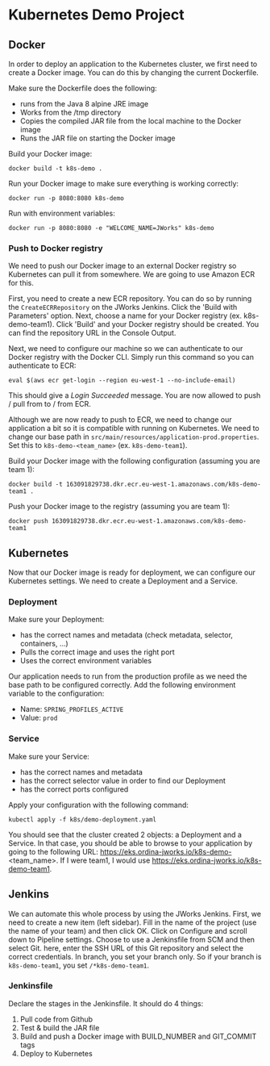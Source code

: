 # Kubernetes Demo Project

## Docker
In order to deploy an application to the Kubernetes cluster, we first need to create a Docker image.
You can do this by changing the current Dockerfile.

Make sure the Dockerfile does the following:
* runs from the Java 8 alpine JRE image
* Works from the /tmp directory
* Copies the compiled JAR file from the local machine to the Docker image
* Runs the JAR file on starting the Docker image

Build your Docker image:

`docker build -t k8s-demo .`

Run your Docker image to make sure everything is working correctly: 

`docker run -p 8080:8080 k8s-demo`

Run with environment variables:

`docker run -p 8080:8080 -e "WELCOME_NAME=JWorks" k8s-demo`

### Push to Docker registry
We need to push our Docker image to an external Docker registry so Kubernetes can pull it from somewhere. 
We are going to use Amazon ECR for this.

First, you need to create a new ECR repository. You can do so by running the `CreateECRRepository` on the JWorks Jenkins.
Click the 'Build with Parameters' option. Next, choose a name for your Docker registry (ex. k8s-demo-team1). Click 'Build' and your Docker registry should be created. You can find the repository URL in the Console Output.

Next, we need to configure our machine so we can authenticate to our Docker registry with the Docker CLI.
Simply run this command so you can authenticate to ECR:

`eval $(aws ecr get-login --region eu-west-1 --no-include-email)`

This should give a *Login Succeeded* message. You are now allowed to push / pull from to / from ECR.

Although we are now ready to push to ECR, we need to change our application a bit so it is compatible with running on Kubernetes. We need to change our base path in `src/main/resources/application-prod.properties`. Set this to `k8s-demo-<team_name>` (ex. `k8s-demo-team1`).

Build your Docker image with the following configuration (assuming you are team 1):

`docker build -t 163091829738.dkr.ecr.eu-west-1.amazonaws.com/k8s-demo-team1 .`

Push your Docker image to the registry (assuming you are team 1):

`docker push 163091829738.dkr.ecr.eu-west-1.amazonaws.com/k8s-demo-team1`

## Kubernetes
Now that our Docker image is ready for deployment, we can configure our Kubernetes settings.
We need to create a Deployment and a Service. 

### Deployment
Make sure your Deployment:
* has the correct names and metadata (check metadata, selector, containers, ...)
* Pulls the correct image and uses the right port
* Uses the correct environment variables

Our application needs to run from the production profile as we need the base path to be configured correctly. Add the following environment variable
to the configuration:
* Name: `SPRING_PROFILES_ACTIVE`
* Value: `prod`

### Service
Make sure your Service:
* has the correct names and metadata
* has the correct selector value in order to find our Deployment
* has the correct ports configured

Apply your configuration with the following command:

`kubectl apply -f k8s/demo-deployment.yaml`

You should see that the cluster created 2 objects: a Deployment and a Service. In that case, you should be able to browse to your application by going to the following URL: https://eks.ordina-jworks.io/k8s-demo-<team_name>.
If I were team1, I would use https://eks.ordina-jworks.io/k8s-demo-team1.

## Jenkins
We can automate this whole process by using the JWorks Jenkins. First, we need to create a new item (left sidebar). Fill in the name of the project (use the name of your team) and then click OK. Click on Configure and scroll down to Pipeline settings.
Choose to use a Jenkinsfile from SCM and then select Git. here, enter the SSH URL of this Git repository and select the correct credentials. In branch, you set your branch only. So if your branch is `k8s-demo-team1`, you set `/*k8s-demo-team1`.

### Jenkinsfile
Declare the stages in the Jenkinsfile. It should do 4 things:
1. Pull code from Github
2. Test & build the JAR file
3. Build and push a Docker image with BUILD_NUMBER and GIT_COMMIT tags
4. Deploy to Kubernetes



